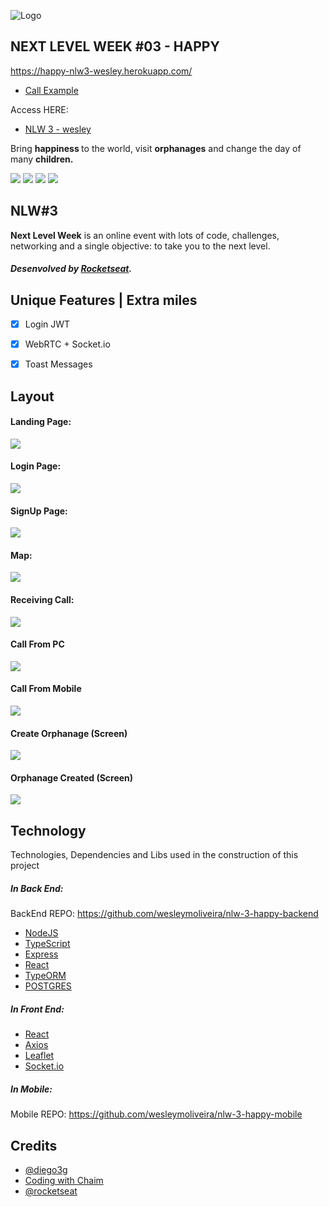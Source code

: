 
![Logo](https://raw.githubusercontent.com/wesleymoliveira/nlw3-webrtc-web/main/web/assets/logo%20nlw%203.jpg)
## NEXT LEVEL WEEK #03 - HAPPY

https://happy-nlw3-wesley.herokuapp.com/

- [Call Example](https://happy-nlw3-wesley.herokuapp.com/)

Access HERE:
- [NLW 3 - wesley](https://happy-nlw3-wesley.herokuapp.com/)



<p>
Bring <strong> happiness </strong> to the world, visit <strong>orphanages</strong> and change the day
of many <strong>children.</strong></p>

<p>
<img src="https://img.shields.io/github/issues/wesleymoliveira/nlw3-webrtc-web?color=29B6D1&style=plastic"/>
<img src="https://img.shields.io/github/forks/wesleymoliveira/nlw3-webrtc-web?color=29B6D1&logo=forks&style=plastic"/>
<img src="https://img.shields.io/github/stars/wesleymoliveira/nlw3-webrtc-web?color=29B6D1&style=plastic"/>
<img src="https://img.shields.io/github/license/wesleymoliveira/nlw3-webrtc-web?color=29B6D1&label=license&logo=license&style=plastic"/>
</p>


## NLW#3
  **Next Level Week** is an online event with lots of code, challenges, networking and a single objective: to take you to the next level.
##### Desenvolved by [Rocketseat](https://rocketseat.com.br).

##  Unique Features | Extra miles
  - [x] Login JWT
  - [x] WebRTC + Socket.io
  - [x] Toast Messages


## Layout
#### Landing Page:
<img src="/web/assets/Happy (1).jpeg"/>

#### Login Page:
<img src="/web/assets/Happy (2).jpeg"/>

#### SignUp Page:
<img src="/web/assets/Happy (3).jpeg"/>

#### Map:
<img src="/web/assets/Happy (4).jpeg"/>

#### Receiving Call:
<img src="/web/assets/Happy (5).jpeg"/>

#### Call From PC
<img src="/web/assets/mobile-call.jpeg"/>

#### Call From Mobile
<img src="/web/assets/webrtc.png"/>

#### Create Orphanage (Screen)
<img src="/web/assets/Happy (6).jpeg"/>

#### Orphanage Created (Screen)
<img src="/web/assets/Happy (11).jpeg"/>

## Technology
Technologies, Dependencies and Libs used in the construction of this project

##### In Back End:
BackEnd REPO: 
https://github.com/wesleymoliveira/nlw-3-happy-backend

- [NodeJS](https://nodejs.org/en/)
- [TypeScript](https://www.typescriptlang.org/)
- [Express](https://expressjs.com/)
- [React](https://pt-br.reactjs.org/)
- [TypeORM](https://typeorm.io)
- [POSTGRES](https://www.postgresql.org/)


#####  In Front End:
- [React](https://reactjs.org)
- [Axios](https://github.com/axios/axios)
- [Leaflet](https://leafletjs.com)
- [Socket.io](https://socket.io/)

#####  In Mobile:
Mobile REPO: 
https://github.com/wesleymoliveira/nlw-3-happy-mobile

## Credits
- [@diego3g](https://github.com/diego3g)
- [Coding with Chaim](https://www.youtube.com/channel/UC7sCgeZ9xOwCGHIp2mVWlUQ)
- [@rocketseat](https://github.com/Rocketseat)
